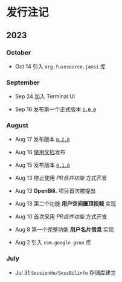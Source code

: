 # 发行注记

## 2023

### October

- Oct 14 引入 `org.fusesource.jansi` 库

### September

- Sep 24 加入 Terminal UI

- Sep 16 发布第一个正式版本 [`1.0.0`](https://github.com/SessionHu/SessBilinfo/releases/v1.0.0)

### August

- Aug 17 发布版本 [`0.2.0`](https://github.com/SessionHu/SessBilinfo/releases/v0.2.0)

- Aug 16 [使用文档](https:/openbili.xhustudio.eu.org/usr/)发布

- Aug 15 发布版本 [`0.1.0`](https://github.com/SessionHu/SessBilinfo/releases/v0.1.0)

- Aug 13 停止使用 *PR合并功能* 方式开发

- Aug 13 **OpenBili.** 项目首次被提出

- Aug 13 第二个功能 **用户空间置顶视频** 实现

- Aug 10 首次采用 *PR合并功能* 方式开发

- Aug 8  第一个完整功能 **用户名片信息** 实现

- Aug 2  引入 `com.google.gson` 库

### July

- Jul 31 `SessionHu/SessBilinfo` 存储库建立
